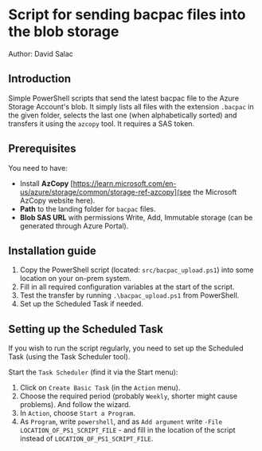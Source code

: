 # Script for sending bacpac files into the blob storage
Author: David Salac

## Introduction
Simple PowerShell scripts that send the latest bacpac file to the Azure Storage Account's blob. It simply lists all files with the extension `.bacpac` in the given folder, selects the last one (when alphabetically sorted) and transfers it using the `azcopy` tool. It requires a SAS token.

## Prerequisites
You need to have:
 - Install **AzCopy** [https://learn.microsoft.com/en-us/azure/storage/common/storage-ref-azcopy](see the Microsoft AzCopy website here).
 - **Path** to the landing folder for `bacpac` files.
 - **Blob SAS URL** with permissions Write, Add, Immutable storage (can be generated through Azure Portal).

## Installation guide
1. Copy the PowerShell script (located: `src/bacpac_upload.ps1`) into some location on your on-prem system.
2. Fill in all required configuration variables at the start of the script.
3. Test the transfer by running `.\bacpac_upload.ps1` from PowerShell.
4. Set up the Scheduled Task if needed.

## Setting up the Scheduled Task
If you wish to run the script regularly, you need to set up the Scheduled Task (using the Task Scheduler tool).

Start the `Task Scheduler` (find it via the Start menu):
1. Click on `Create Basic Task` (in the `Action` menu).
2. Choose the required period (probably `Weekly`, shorter might cause problems). And follow the wizard.
3. In `Action`, choose `Start a Program`.
4. As `Program`, write `powershell`, and as `Add argument` write `-File LOCATION_OF_PS1_SCRIPT_FILE` - and fill in the location of the script instead of `LOCATION_OF_PS1_SCRIPT_FILE`.

